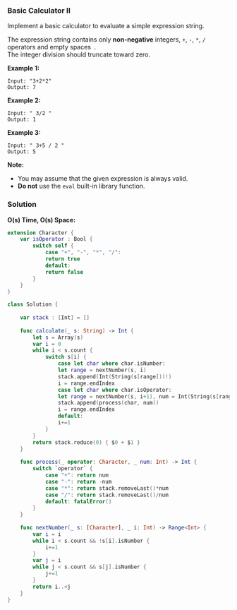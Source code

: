 
### Basic Calculator II

Implement a basic calculator to evaluate a simple expression string.

The expression string contains only __non-negative__ integers, `+`, `-`, `*`, `/` operators and empty spaces` `.</br> 
The integer division should truncate toward zero.

__Example 1:__
```
Input: "3+2*2"
Output: 7
```
__Example 2:__
```
Input: " 3/2 "
Output: 1
```
__Example 3:__
```
Input: " 3+5 / 2 "
Output: 5
```

__Note:__
* You may assume that the given expression is always valid.
* __Do not__ use the `eval` built-in library function.

### Solution
__O(s) Time, O(s) Space:__
```Swift
extension Character {
    var isOperator : Bool {
        switch self {
            case "+", "-", "*", "/":
            return true
            default:
            return false
        }
    }
}

class Solution {
    
    var stack : [Int] = []
    
    func calculate(_ s: String) -> Int {
        let s = Array(s)
        var i = 0
        while i < s.count {
            switch s[i] {
                case let char where char.isNumber:
                let range = nextNumber(s, i)
                stack.append(Int(String(s[range]))!)
                i = range.endIndex
                case let char where char.isOperator:
                let range = nextNumber(s, i+1), num = Int(String(s[range]))!
                stack.append(process(char, num))
                i = range.endIndex
                default:
                i+=1
            }
        }
        return stack.reduce(0) { $0 + $1 }
    }
    
    func process(_ operator: Character, _ num: Int) -> Int {
        switch `operator` {
            case "+": return num
            case "-": return -num
            case "*": return stack.removeLast()*num
            case "/": return stack.removeLast()/num
            default: fatalError()
        }
    }
    
    func nextNumber(_ s: [Character], _ i: Int) -> Range<Int> {
        var i = i
        while i < s.count && !s[i].isNumber {
            i+=1
        }
        var j = i
        while j < s.count && s[j].isNumber {
            j+=1
        }
        return i..<j
    }
}
```
